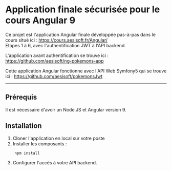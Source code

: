 # Application finale sécurisée pour le cours Angular 9

Ce projet est l'application Angular finale développée pas-à-pas dans le cours situé ici : https://cours.aesisoft.fr/Angular/ <br/>
Etapes 1 à 6, avec l'authentification JWT à l'API backend.

L'application avant authentification se trouve ici : https://github.com/aesisoft/ng-pokemons-app

Cette application Angular fonctionne avec l'API Web Symfony5 qui se trouve ici : https://github.com/aesisoft/pokemonsJwt 

___

## Prérequis

Il est nécessaire d'avoir un Node.JS et Angular version 9.

## Installation

1. Cloner l'application en local sur votre poste
2. Installer les composants :

```Bash
    npm install
```

3. Configurer l'accès à votre API backend.
